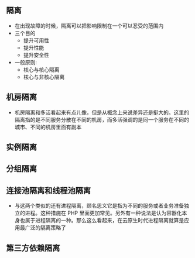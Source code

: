 ## 隔离
- 在出现故障的时候，隔离可以把影响限制在一个可以忍受的范围内
- 三个目的
  - 提升可用性
  - 提升性能
  - 提升安全性
- 一般原则:
  - 核心与核心隔离
  - 核心与非核心隔离

## 机房隔离
- 机房隔离和多活看起来有点儿像，但是从概念上来说差异还是挺大的。这里的隔离指的是不同服务分散在不同的机房，而多活强调的是同一个服务在不同的城市、不同的机房里面有副本

## 实例隔离

## 分组隔离

## 连接池隔离和线程池隔离
- 与这两个类似的还有进程隔离，顾名思义它是指为不同的服务或者业务准备独立的进程。这种措施在 PHP 里面更加常见。另外有一种说法是认为容器化本身也属于进程隔离的一种。那么这么看起来，在云原生时代进程隔离就算是应用最广泛的隔离策略了

## 第三方依赖隔离